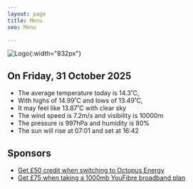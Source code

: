 ```yaml
---
layout: page
title: Menu
seo: Menu

---
```


![Logo](/images/logo.jpg){:width="832px"}

<!-- weather_marker starts -->
## On Friday, 31 October 2025

- The average temperature today is 14.3˚C,
- With highs of 14.99˚C and lows of 13.49˚C,
- It may feel like 13.87˚C with clear sky
- The wind speed is 7.2m/s and visibility is 10000m
- The pressure is 997hPa and humidity is 80%
- The sun will rise at 07:01 and set at 16:42

<!-- weather_marker ends -->

## Sponsors

- [Get £50 credit when switching to Octopus Energy](https://bit.ly/3oD1nnS)
- [Get £75 when taking a 1000mb YouFibre broadband plan](https://aklam.io/91zWhU?)
